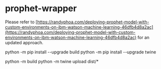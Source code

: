 # prophet-wrapper

Please refer to [https://randyphoa.com/deploying-prophet-model-with-custom-environments-on-ibm-watson-machine-learning-46dfb4d8a2ac](https://randyphoa.com/deploying-prophet-model-with-custom-environments-on-ibm-watson-machine-learning-46dfb4d8a2ac) for an updated approach.

python -m pip install --upgrade build
python -m pip install --upgrade twine

python -m build
python -m twine upload dist/*
